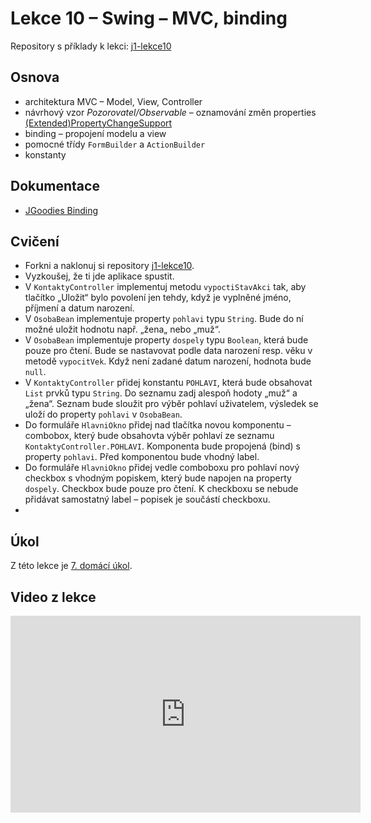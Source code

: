 # Lekce 10 – Swing – MVC, binding

Repository s příklady k lekci: [j1-lekce10](https://github.com/FilipJirsak-Czechitas/j1-lekce10)

## Osnova
* architektura MVC – Model, View, Controller
* návrhový vzor *Pozorovatel/Observable* – oznamování změn properties [(Extended)PropertyChangeSupport](https://javadoc.io/doc/com.jgoodies/jgoodies-binding/latest/com/jgoodies/binding/beans/ExtendedPropertyChangeSupport.html)
* binding – propojení modelu a view
* pomocné třídy `FormBuilder` a `ActionBuilder`
* konstanty

## Dokumentace
* [JGoodies Binding](https://javadoc.io/doc/com.jgoodies/jgoodies-binding/latest/index.html)

## Cvičení
- Forkni a naklonuj si repository [j1-lekce10](https://github.com/FilipJirsak-Czechitas/j1-lekce10).
- Vyzkoušej, že ti jde aplikace spustit.
- V `KontaktyController` implementuj metodu `vypoctiStavAkci` tak, aby tlačítko „Uložit“ bylo povolení jen tehdy, když je vyplněné jméno, příjmení a datum narození.
- V `OsobaBean` implementuje property `pohlavi` typu `String`. Bude do ní možné uložit hodnotu např. „žena„ nebo „muž“.
- V `OsobaBean` implementuje property `dospely` typu `Boolean`, která bude pouze pro čtení. Bude se nastavovat podle data narození resp. věku v metodě `vypocitVek`. Když není zadané datum narození, hodnota bude `null`.
- V `KontaktyController` přidej konstantu `POHLAVI`, která bude obsahovat `List` prvků typu `String`. Do seznamu zadj alespoň hodoty „muž“ a „žena“. Seznam bude sloužit pro výběr pohlaví uživatelem, výsledek se uloží do property `pohlavi` v `OsobaBean`. 
- Do formuláře `HlavniOkno` přidej nad tlačítka novou komponentu – combobox, který bude obsahovta výběr pohlaví ze seznamu `KontaktyController.POHLAVI`. Komponenta bude propojená (bind) s property `pohlavi`. Před komponentou bude vhodný label.
- Do formuláře `HlavniOkno` přidej vedle comboboxu pro pohlaví nový checkbox s vhodným popiskem, který bude napojen na property `dospely`. Checkbox bude pouze pro čtení. K checkboxu se nebude přidávat samostatný label – popisek je součástí checkboxu. 
- 
## Úkol
Z této lekce je [7. domácí úkol](ukol-7.html).

## Video z lekce
<iframe width="560" height="315" src="https://www.youtube.com/embed/Qi0ic4CyXO8" title="YouTube video player" frameborder="0" allow="accelerometer; autoplay; clipboard-write; encrypted-media; gyroscope; picture-in-picture" allowfullscreen></iframe>
